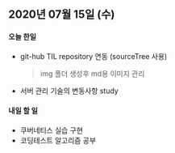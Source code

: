 ## 2020년 07월 15일 (수)

#### 오늘 한일

- git-hub TIL repository 연동 (sourceTree  사용)

  > img 폴더 생성후 md용 이미지 관리

- 서버 관리 기술의 변동사항 study

#### 내일 할 일

- 쿠버네티스 실습 구현
- 코딩테스트 알고리즘 공부